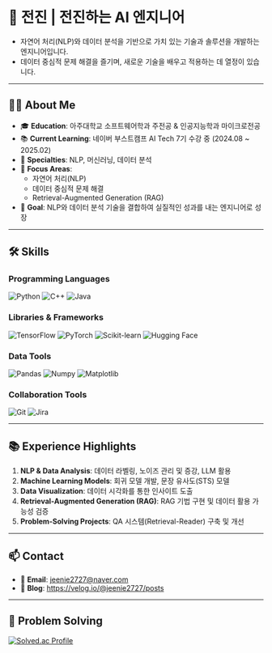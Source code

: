# 🚀 전진 | 전진하는 AI 엔지니어
- 자연어 처리(NLP)와 데이터 분석을 기반으로 가치 있는 기술과 솔루션을 개발하는 엔지니어입니다.
- 데이터 중심적 문제 해결을 즐기며, 새로운 기술을 배우고 적용하는 데 열정이 있습니다.

---

## 🙋‍♂️ About Me
- 🎓 **Education**: 아주대학교 소프트웨어학과 주전공 & 인공지능학과 마이크로전공
- 📚 **Current Learning**: 네이버 부스트캠프 AI Tech 7기 수강 중 (2024.08 ~ 2025.02)
- 💼 **Specialties**: NLP, 머신러닝, 데이터 분석
- 💬 **Focus Areas**:
  - 자연어 처리(NLP)
  - 데이터 중심적 문제 해결
  - Retrieval-Augmented Generation (RAG)
- 🎯 **Goal**: NLP와 데이터 분석 기술을 결합하여 실질적인 성과를 내는 엔지니어로 성장

---

## 🛠 Skills

### **Programming Languages**
![Python](https://img.shields.io/badge/Python-3776AB?style=for-the-badge&logo=python&logoColor=white)
![C++](https://img.shields.io/badge/C++-00599C?style=for-the-badge&logo=cplusplus&logoColor=white)
![Java](https://img.shields.io/badge/Java-007396?style=for-the-badge&logo=java&logoColor=white)

### **Libraries & Frameworks**
![TensorFlow](https://img.shields.io/badge/TensorFlow-FF6F00?style=for-the-badge&logo=tensorflow&logoColor=white)
![PyTorch](https://img.shields.io/badge/PyTorch-EE4C2C?style=for-the-badge&logo=pytorch&logoColor=white)
![Scikit-learn](https://img.shields.io/badge/Scikit--learn-F7931E?style=for-the-badge&logo=scikitlearn&logoColor=white)
![Hugging Face](https://img.shields.io/badge/HuggingFace-FFD300?style=for-the-badge&logo=huggingface&logoColor=white)

### **Data Tools**
![Pandas](https://img.shields.io/badge/Pandas-150458?style=for-the-badge&logo=pandas&logoColor=white)
![Numpy](https://img.shields.io/badge/Numpy-013243?style=for-the-badge&logo=numpy&logoColor=white)
![Matplotlib](https://img.shields.io/badge/Matplotlib-11557C?style=for-the-badge)

### **Collaboration Tools**
![Git](https://img.shields.io/badge/Git-F05032?style=for-the-badge&logo=git&logoColor=white)
![Jira](https://img.shields.io/badge/Jira-0052CC?style=for-the-badge&logo=jira&logoColor=white)

---

## 📚 Experience Highlights
1. **NLP & Data Analysis**: 데이터 라벨링, 노이즈 관리 및 증강, LLM 활용
2. **Machine Learning Models**: 회귀 모델 개발, 문장 유사도(STS) 모델
3. **Data Visualization**: 데이터 시각화를 통한 인사이트 도출
4. **Retrieval-Augmented Generation (RAG)**: RAG 기법 구현 및 데이터 활용 가능성 검증
5. **Problem-Solving Projects**: QA 시스템(Retrieval-Reader) 구축 및 개선

---

## 📫 Contact
- 📧 **Email**: jeenie2727@naver.com
- 📝 **Blog**: https://velog.io/@jeenie2727/posts

---

## 🧩 Problem Solving
[![Solved.ac Profile](http://mazassumnida.wtf/api/v2/generate_badge?boj=jeenie2727)](https://solved.ac/jeenie2727/)
